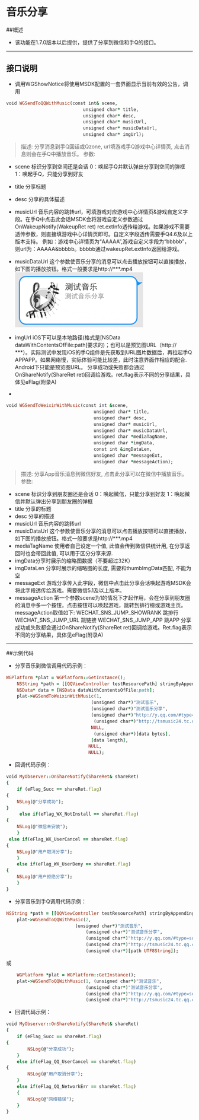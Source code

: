 音乐分享
=== 

##概述
 - 该功能在1.7.0版本以后提供，提供了分享到微信和手Q的接口。

---

## 接口说明
 - 调用WGShowNotice将使用MSDK配置的一套界面显示当前有效的公告，调用
```ruby
void WGSendToQQWithMusic(const int& scene,
                             unsigned char* title,
                             unsigned char* desc,
                             unsigned char* musicUrl,
                             unsigned char* musicDataUrl,
                             unsigned char* imgUrl);
```
>描述: 分享消息到手Q回话或Qzone, url填游戏手Q游戏中心详情页, 点击消息则会在手Q中播放音乐。
参数:
  - scene 标识分享到空间还是会话
0：唤起手Q并默认弹出分享到空间的弹框
1：唤起手Q，只能分享到好友
  - title 分享标题
  - desc 分享的具体描述
  - musicUrl 音乐内容的跳转url，可填游戏对应游戏中心详情页&游戏自定义字段。在手Q中点击此会话MSDK会将游戏自定义参数通过OnWakeupNotify(WakeupRet ret) ret.extInfo透传给游戏。如果游戏不需要透传参数，则直接填游戏中心详情页即可。自定义字段透传需要手Q4.6及以上版本支持。
 例如：游戏中心详情页为“AAAAA”,游戏自定义字段为“bbbbb”，则url为：AAAAA&bbbbb。bbbbb通过wakeupRet.extInfo返回给游戏。
  - musicDataUrl 这个参数使音乐分享的消息可以点击播放按钮可以直接播放，如下图的播放按钮。格式一般要求是http://***.mp4
![Alt text](./ShareMusic1.png)
  - imgUrl  iOS下可以是本地路径(格式是[NSData dataWithContentsOfFile:path]要求的)；也可以是预览图URL（http:// ***）。实际测试中发现iOS的手Q组件是先获取到URL图片数据后，再拉起手Q APPAPP。如果网络慢，实际体验可能比较差，此时注意界面作相应的配合.
       Android下只能是预览图URL。
分享成功或失败都会通过OnShareNotify(ShareRet ret)回调给游戏。ret.flag表示不同的分享结果，具体见eFlag(附录A)

 - 
```ruby
void WGSendToWeixinWithMusic(const int &scene,
                                 unsigned char* title,
                                 unsigned char* desc,
                                 unsigned char* musicUrl,
                                 unsigned char* musicDataUrl,
                                 unsigned char *mediaTagName,
                                 unsigned char *imgData,
                                 const int &imgDataLen,
                                 unsigned char *messageExt,
                                 unsigned char *messageAction);
```
>描述: 分享App音乐消息到微信好友, 点击此分享可以在微信中播放音乐。
参数: 
  - scene 标识分享到朋友圈还是会话
0：唤起微信，只能分享到好友
1：唤起微信并默认弹出分享到朋友圈的弹框
  - title 分享的标题
  - desc 分享的描述
  - musicUrl 音乐内容的跳转url
  - musicDataUrl 这个参数使音乐分享的消息可以点击播放按钮可以直接播放，如下图的播放按钮。格式一般要求是http://***.mp4
  - mediaTagName 使用者自己设定一个值, 此值会传到微信供统计用, 在分享返回时也会带回此值, 可以用于区分分享来源.
  - imgData分享时展示的缩略图数据（不要超过32K）
  - imgDataLen 分享时展示的缩略图的长度, 需要和thumbImgData匹配, 不能为空
  - messageExt 游戏分享传入此字段，微信中点击此分享会话唤起游戏MSDK会将此字段透传给游戏。需要微信5.1及以上版本。
  - messageAction 第一个参数scene为1的情况下才起作用，会在分享到朋友圈的消息中多一个按钮，点击按钮可以唤起游戏，跳转到排行榜或游戏主页。
     messageAction取值如下:
     WECHAT_SNS_JUMP_SHOWRANK       跳排行
     WECHAT_SNS_JUMP_URL            跳链接
     WECHAT_SNS_JUMP_APP           跳APP
分享成功或失败都会通过OnShareNotify(ShareRet ret)回调给游戏。Ret.flag表示不同的分享结果，具体见eFlag(附录A)

---

##示例代码
 - 分享音乐到微信调用代码示例：
```ruby
WGPlatform *plat = WGPlatform::GetInstance();
    NSString *path = [[QQViewController testResourcePath] stringByAppendingPathComponent:@"music.jpg"];//news.jpg
    NSData* data = [NSData dataWithContentsOfFile:path];
    plat->WGSendToWeixinWithMusic(1,                 
                                (unsigned char*)"测试音乐",  
                                (unsigned char*)"测试音乐分享",  
                                (unsigned char*)"http://y.qq.com/#type=song&mid=000cz9pr0xlAId",  
                                 (unsigned char*)"http://tsmusic24.tc.qq.com/M500000cz9pr0xlAId.mp3",      
                                NULL, 
                                 (unsigned char*)[data bytes], 
                                [data length], 
                               NULL, 
                               NULL);
```
 - 回调代码示例：
```ruby
void MyObserver::OnShareNotify(ShareRet& shareRet)
{
    if (eFlag_Succ == shareRet.flag)
{
    NSLog(@"分享成功");
}
     else if(eFlag_WX_NotInstall == shareRet.flag)
{
    NSLog(@"微信未安装");
    }
 else if(eFlag_WX_UserCancel == shareRet.flag)
{
    NSLog(@"用户取消分享");
    }
    else if(eFlag_WX_UserDeny == shareRet.flag)
{
    NSLog(@"用户拒绝分享");
    }
}
```
 - 分享音乐到手Q调用代码示例：
```ruby
NSString *path = [[QQViewController testResourcePath] stringByAppendingPathComponent:@"music.jpg"];        
    plat->WGSendToQQWithMusic(2,
                          (unsigned char*)"测试音乐",
                              (unsigned char*)"测试音乐分享",
                              (unsigned char*)"http://y.qq.com/#type=song&mid=000cz9pr0xlAId",
                              (unsigned char*)"http://tsmusic24.tc.qq.com/M500000cz9pr0xlAId.mp3",
                              (unsigned char*)[path UTF8String]); 
```
或
```ruby
    WGPlatform *plat = WGPlatform::GetInstance();        
    plat->WGSendToQQWithMusic(1, (unsigned char*)"测试音乐",
                              (unsigned char*)"测试音乐分享",
                              (unsigned char*)"http://y.qq.com/#type=song&mid=000cz9pr0xlAId",
                              (unsigned char*)"http://tsmusic24.tc.qq.com/M500000cz9pr0xlAId.mp3",                              (unsigned char*)"http://www.monsterworking.com/wp-content/uploads/music.jpg");
```
 - 回调代码示例：
```ruby
void MyObserver::OnShareNotify(ShareRet& shareRet)
{
    if (eFlag_Succ == shareRet.flag)
{
        NSLog(@"分享成功");
    }
    else if(eFlag_QQ_UserCancel == shareRet.flag)
{
        NSLog(@"用户取消分享");
    }
    else if(eFlag_QQ_NetworkErr == shareRet.flag)
    {
        NSLog(@"网络错误");
    }
}
```